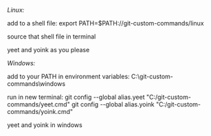 *Linux:*

add to a shell file:
    export PATH=$PATH:/<whatever>/git-custom-commands/linux
    
source that shell file in terminal

yeet and yoink as you please


*Windows:*

add to your PATH in environment variables:
    C:<whatever>\git-custom-commands\windows

run in new terminal:
    git config --global alias.yeet "C:<whatever>/git-custom-commands/yeet.cmd"
    git config --global alias.yoink "C:<whatever>/git-custom-commands/yoink.cmd"

yeet and yoink in windows
